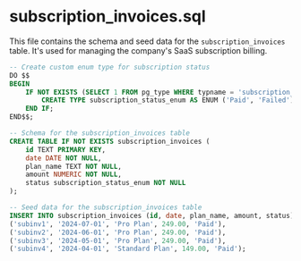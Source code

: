 # subscription_invoices.sql

This file contains the schema and seed data for the `subscription_invoices` table. It's used for managing the company's SaaS subscription billing.

```sql
-- Create custom enum type for subscription status
DO $$
BEGIN
    IF NOT EXISTS (SELECT 1 FROM pg_type WHERE typname = 'subscription_status_enum') THEN
        CREATE TYPE subscription_status_enum AS ENUM ('Paid', 'Failed');
    END IF;
END$$;

-- Schema for the subscription_invoices table
CREATE TABLE IF NOT EXISTS subscription_invoices (
    id TEXT PRIMARY KEY,
    date DATE NOT NULL,
    plan_name TEXT NOT NULL,
    amount NUMERIC NOT NULL,
    status subscription_status_enum NOT NULL
);

-- Seed data for the subscription_invoices table
INSERT INTO subscription_invoices (id, date, plan_name, amount, status) VALUES
('subinv1', '2024-07-01', 'Pro Plan', 249.00, 'Paid'),
('subinv2', '2024-06-01', 'Pro Plan', 249.00, 'Paid'),
('subinv3', '2024-05-01', 'Pro Plan', 249.00, 'Paid'),
('subinv4', '2024-04-01', 'Standard Plan', 149.00, 'Paid');
```
